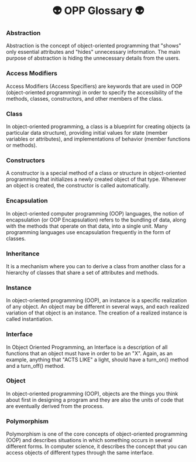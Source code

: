 <h1 align="center"> 👽 OPP Glossary 👽</h1>

 

### Abstraction
 
Abstraction is the concept of object-oriented programming that "shows" only essential attributes and "hides" unnecessary information. The main purpose of abstraction is hiding the unnecessary details from the users.

### Access Modifiers

Access Modifiers (Access Specifiers) are keywords that are used in OOP (object-oriented programming) in order to specify the accessibility of the methods, classes, constructors, and other members of the class.

### Class

In object-oriented programming, a class is a blueprint for creating objects (a particular data structure), providing initial values for state (member variables or attributes), and implementations of behavior (member functions or methods).

### Constructors

A constructor is a special method of a class or structure in object-oriented programming that initializes a newly created object of that type. Whenever an object is created, the constructor is called automatically.

### Encapsulation

In object-oriented computer programming (OOP) languages, the notion of encapsulation (or OOP Encapsulation) refers to the bundling of data, along with the methods that operate on that data, into a single unit. Many programming languages use encapsulation frequently in the form of classes.


### Inheritance

It is a mechanism where you can to derive a class from another class for a hierarchy of classes that share a set of attributes and methods.

### Instance

In object-oriented programming (OOP), an instance is a specific realization of any object. An object may be different in several ways, and each realized variation of that object is an instance. The creation of a realized instance is called instantiation.

### Interface

In Object Oriented Programming, an Interface is a description of all functions that an object must have in order to be an "X". Again, as an example, anything that "ACTS LIKE" a light, should have a turn_on() method and a turn_off() method.

### Object

In object-oriented programming (OOP), objects are the things you think about first in designing a program and they are also the units of code that are eventually derived from the process.


### Polymorphism

Polymorphism is one of the core concepts of object-oriented programming (OOP) and describes situations in which something occurs in several different forms. In computer science, it describes the concept that you can access objects of different types through the same interface.






